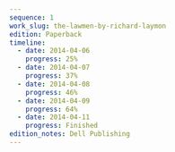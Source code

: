 ```yaml
---
sequence: 1
work_slug: the-lawmen-by-richard-laymon
edition: Paperback
timeline:
  - date: 2014-04-06
    progress: 25%
  - date: 2014-04-07
    progress: 37%
  - date: 2014-04-08
    progress: 46%
  - date: 2014-04-09
    progress: 64%
  - date: 2014-04-11
    progress: Finished
edition_notes: Dell Publishing
---
```


